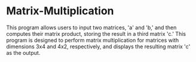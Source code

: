# Matrix-Multiplication
This program allows users to input two matrices, 'a' and 'b,' and then computes their matrix product, storing the result in a third matrix 'c.' This program is designed to perform matrix multiplication for matrices with dimensions 3x4 and 4x2, respectively, and displays the resulting matrix 'c' as the output.

